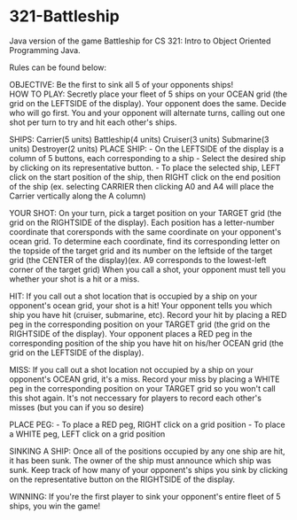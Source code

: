 # 321-Battleship
Java version of the game Battleship for CS 321: Intro to Object Oriented Programming Java. 

Rules can be found below: 

OBJECTIVE:      Be the first to sink all 5 of your opponents ships!		
HOW TO PLAY:    Secretly place your fleet of 5 ships on your OCEAN grid (the grid on the LEFTSIDE of the display).
                Your opponent does the same. Decide who will go first. You and your opponent will alternate turns,
                calling out one shot per turn to try and hit each other's ships.

SHIPS:          Carrier(5 units)    Battleship(4 units)    Cruiser(3 units)    Submarine(3 units)    Destroyer(2 units)
PLACE SHIP:     - On the LEFTSIDE of the display is a column of 5 buttons, each corresponding to a ship
                - Select the desired ship by clicking on its representative button.
                - To place the selected ship, LEFT click on the start position of the ship, then RIGHT click on the end position of the ship
                (ex. selecting CARRIER then clicking A0 and A4 will place the Carrier vertically along the A column)

YOUR SHOT:      On your turn, pick a target position on your TARGET grid (the grid on the RIGHTSIDE of the display). Each position has a
                letter-number coordinate that corersponds with the same coordinate on your opponent's ocean grid. To determine each coordinate,
                find its corresponding letter on the topside of the target grid and its number on the leftside of the target grid
                (the CENTER of the display)(ex. A9 corresponds to the lowest-left corner of the target grid)
                When you call a shot, your opponent must tell you whether your shot is a hit or a miss.

HIT:    If you call out a shot location that is occupied by a ship on your opponent's ocean grid, your shot is a hit! Your opponent tells
        you which ship you have hit (cruiser, submarine, etc). Record your hit by placing a RED peg in the corresponding position on
        your TARGET grid (the grid on the RIGHTSIDE of the display). Your opponent places a RED peg in the corresponding position of the
        ship you have hit on his/her OCEAN grid (the grid on the LEFTSIDE of the display).

MISS:   If you call out a shot location not occupied by a ship on your opponent's OCEAN grid, it's a miss. Record your miss by placing
        a WHITE peg in the corresponding position on your TARGET grid so you won't call this shot again. It's not neccessary for players
        to record each other's misses (but you can if you so desire)

PLACE PEG:      - To place a RED peg, RIGHT click on a grid position
                - To place a WHITE peg, LEFT click on a grid position

SINKING A SHIP: Once all of the positions occupied by any one ship are hit, it has been sunk. The owner of the ship must announce which ship
                was sunk. Keep track of how many of your opponent's ships you sink by clicking on the representative button on the RIGHTSIDE
                of the display.

WINNING:        If you're the first player to sink your opponent's entire fleet of 5 ships, you win the game!
